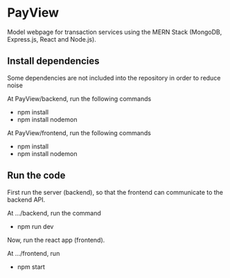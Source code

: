 # PayView
Model webpage for transaction services using the MERN Stack (MongoDB, Express.js, React and Node.js). 

## Install dependencies
Some dependencies are not included into the repository in order to reduce noise

At PayView/backend, run the following commands 
* npm install
* npm install nodemon

At PayView/frontend, run the following commands
* npm install
* npm install nodemon

## Run the code
First run the server (backend), so that the frontend can communicate to the backend API. 

At .../backend, run the command
* npm run dev

Now, run the react app (frontend).

At .../frontend, run
* npm start
